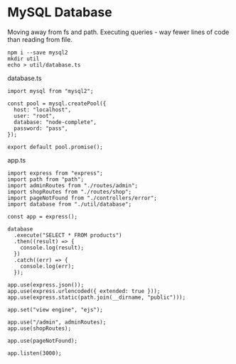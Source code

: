 # MySQL Database
Moving away from fs and path. Executing queries - way fewer lines of code than reading from file.

`npm i --save mysql2`  
`mkdir util`  
`echo > util/database.ts`  

database.ts
```
import mysql from "mysql2";

const pool = mysql.createPool({
  host: "localhost",
  user: "root",
  database: "node-complete",
  password: "pass",
});

export default pool.promise();
```

app.ts
```
import express from "express";
import path from "path";
import adminRoutes from "./routes/admin";
import shopRoutes from "./routes/shop";
import pageNotFound from "./controllers/error";
import database from "./util/database";

const app = express();

database
  .execute("SELECT * FROM products")
  .then((result) => {
    console.log(result);
  })
  .catch((err) => {
    console.log(err);
  });

app.use(express.json());
app.use(express.urlencoded({ extended: true }));
app.use(express.static(path.join(__dirname, "public")));

app.set("view engine", "ejs");

app.use("/admin", adminRoutes);
app.use(shopRoutes);

app.use(pageNotFound);

app.listen(3000);
```
